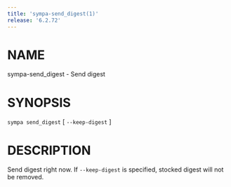 ```yaml
---
title: 'sympa-send_digest(1)'
release: '6.2.72'
---
```


# NAME

sympa-send\_digest - Send digest

# SYNOPSIS

`sympa send_digest` \[ `--keep-digest` \]

# DESCRIPTION

Send digest right now.
If `--keep-digest` is specified, stocked digest will not be removed.

